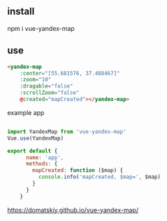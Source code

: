 ## install

npm i vue-yandex-map

## use

```html
<yandex-map 
    :center="[55.681576, 37.488467]"
    :zoom="10"
    :dragable="false"
    :scrollZoom="false"
    @created="mapCreated"></yandex-map>
```

example app

```js

import YandexMap from 'vue-yandex-map'
Vue.use(YandexMap)

export default {
      name: 'app',
      methods: {
        mapCreated: function ($map) {
          console.info('mapCreated, $map=', $map)
        }
      }
    }
```

https://domatskiy.github.io/vue-yandex-map/